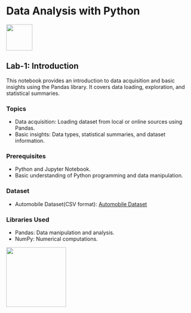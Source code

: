 # **Data Analysis with Python**
<img src="https://github.com/nilayhangarge/Data-Analysis-with-Python/assets/88373687/ee52ce51-d0f2-40d2-b5ad-fd37cc810dbb" width="70">

## **Lab-1: Introduction**
This notebook provides an introduction to data acquisition and basic insights using the Pandas library. It covers data loading, exploration, and statistical summaries.

### Topics
- Data acquisition: Loading dataset from local or online sources using Pandas.
- Basic insights: Data types, statistical summaries, and dataset information.

### Prerequisites
- Python and Jupyter Notebook.
- Basic understanding of Python programming and data manipulation.

### Dataset
- Automobile Dataset(CSV format): [Automobile Dataset](https://archive.ics.uci.edu/ml/machine-learning-databases/autos/imports-85.data)

### Libraries Used
- Pandas: Data manipulation and analysis.
- NumPy: Numerical computations.

<img src="https://s3.us-east.cloud-object-storage.appdomain.cloud/sn-portals-yl-ptech/portals/logos/5dcb/1ecf/12ea/ff00/0140/78f1/original/IBMSkillsBuild_Pos-sn-v5.png?1669656496" width="160">
